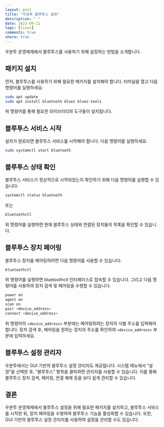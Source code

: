 ```yaml
---
layout: post
title: "우분투 블루투스 설정"
description: " "
date: 2023-09-11
tags: [linux]
comments: true
share: true
---
```


우분투 운영체제에서 블루투스를 사용하기 위해 설정하는 방법을 소개합니다.

## 패키지 설치

먼저, 블루투스를 사용하기 위해 필요한 패키지를 설치해야 합니다. 터미널을 열고 다음 명령어를 실행하세요:

```bash
sudo apt update
sudo apt install bluetooth bluez bluez-tools
```

위 명령어를 통해 필요한 라이브러리와 도구들이 설치됩니다.

## 블루투스 서비스 시작

설치가 완료되면 블루투스 서비스를 시작해야 합니다. 다음 명령어를 실행하세요:

```bash
sudo systemctl start bluetooth
```

## 블루투스 상태 확인

블루투스 서비스가 정상적으로 시작되었는지 확인하기 위해 다음 명령어를 실행할 수 있습니다:

```bash
systemctl status bluetooth
```
또는

```bash
bluetoothctl
```

위 명령어를 실행하면 현재 블루투스 상태와 연결된 장치들의 목록을 확인할 수 있습니다.

## 블루투스 장치 페어링

블루투스 장치를 페어링하려면 다음 명령어를 사용할 수 있습니다:

```bash
bluetoothctl
```
위 명령어를 실행하면 bluetoothctl 인터페이스로 접속할 수 있습니다. 그리고 다음 명령어를 사용하여 장치 검색 및 페어링을 수행할 수 있습니다:

```bash
power on
agent on
scan on
pair <device_address>
connect <device_address>
```
위 명령어의 `<device_address>` 부분에는 페어링하려는 장치의 식별 주소를 입력해야 합니다. 장치 검색 후, 페어링을 원하는 장치의 주소를 확인하여 `<device_address>` 부분에 입력하세요.

## 블루투스 설정 관리자

우분투에서는 GUI 기반의 블루투스 설정 관리자도 제공됩니다. 시스템 메뉴에서 “설정”을 선택한 후, “블루투스” 항목을 클릭하면 관리자를 사용할 수 있습니다. 이를 통해 블루투스 장치 검색, 페어링, 연결 해제 등을 보다 쉽게 관리할 수 있습니다.

## 결론

우분투 운영체제에서 블루투스 설정을 위해 필요한 패키지를 설치하고, 블루투스 서비스를 시작한 뒤, 장치 페어링을 수행하여 블루투스 기능을 활성화할 수 있습니다. 또한, GUI 기반의 블루투스 설정 관리자를 사용하여 설정을 관리할 수도 있습니다.